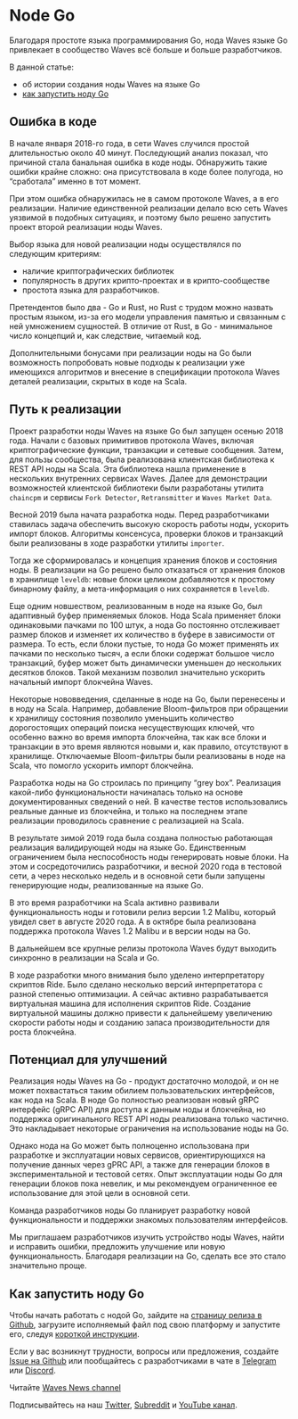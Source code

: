 # Node Go

Благодаря простоте языка программирования Go, нода Waves языке Go привлекает в сообщество Waves всё больше и больше разработчиков.

В данной статье:

* об истории создания ноды Waves на языке Go
* [как запустить ноду Go](#как-запустить-ноду-go)

## Ошибка в коде

В начале января 2018-го года, в сети Waves случился простой длительностью около 40 минут. Последующий анализ показал, что причиной стала банальная ошибка в коде ноды. Обнаружить такие ошибки крайне сложно: она присутствовала в коде более полугода, но “сработала” именно в тот момент.

При этом ошибка обнаружилась не в самом протоколе Waves, а в его реализации. Наличие единственной реализации делало всю сеть Waves уязвимой в подобных ситуациях, и поэтому было решено запустить проект второй реализации ноды Waves.

Выбор языка для новой реализации ноды осуществлялся по следующим критериям:

* наличие криптографических библиотек
* популярность в других крипто-проектах и в крипто-сообществе
* простота языка для разработчиков.

Претендентов было два - Go и Rust, но Rust с трудом можно назвать простым языком, из-за его модели управления памятью и связанным с ней умножением сущностей. В отличие от Rust, в Go - минимальное число концепций и, как следствие, читаемый код.

Дополнительными бонусами при реализации ноды на Go были возможность попробовать новые подходы к реализации уже имеющихся алгоритмов и внесение в спецификации протокола Waves деталей реализации, скрытых в коде на Scala.

## Путь к реализации

Проект разработки ноды Waves на языке Go был запущен осенью 2018 года. Начали с базовых примитивов протокола Waves, включая криптографические функции, транзакции и сетевые сообщения. Затем, для пользы сообщества, была реализована клиентская библиотека к REST API ноды на Scala. Эта библиотека нашла применение в нескольких внутренних сервисах Waves. Далее для демонстрации возможностей клиентской библиотеки были разработаны утилита `chaincpm` и сервисы `Fork Detector`, `Retransmitter` и `Waves Market Data`.

Весной 2019 была начата разработка ноды. Перед разработчиками ставилась задача обеспечить высокую скорость работы ноды, ускорить импорт блоков. Алгоритмы консенсуса, проверки блоков и транзакций были реализованы в ходе разработки утилиты `importer`.

Тогда же сформировалась и концепция хранения блоков и состояния ноды. В реализации на Go решено было отказаться от хранения блоков в хранилище `leveldb`: новые блоки целиком добавляются к простому бинарному файлу, а мета-информация о них сохраняется в `leveldb`.

Еще одним новшеством, реализованным в ноде на языке Go, был адаптивный буфер применяемых блоков. Нода Scala применяет блоки одинаковыми пачками по 100 штук, а нода Go постоянно отслеживает размер блоков и изменяет их количество в буфере в зависимости от размера. То есть, если блоки пустые, то нода Go может применять их пачками по несколько тысяч, а если блоки содержат большое число транзакций, буфер может быть динамически уменьшен до нескольких десятков блоков. Такой механизм позволил значительно ускорить начальный импорт блокчейна Waves.

Некоторые нововведения, сделанные в ноде на Go, были перенесены и в ноду на Scala. Например, добавление Bloom-фильтров при обращении к хранилищу состояния позволило уменьшить количество дорогостоящих операций поиска несуществующих ключей, что особенно важно во время импорта блокчейна, так как все блоки и транзакции в это время являются новыми и, как правило, отсутствуют в хранилище. Отключаемые Bloom-фильтры были реализованы в ноде на Scala, что помогло ускорить импорт блокчейна.

Разработка ноды на Go строилась по принципу “grey box”. Реализация какой-либо функциональности начиналась только на основе документированных сведений о ней. В качестве тестов использовались реальные данные из блокчейна, и только на последнем этапе реализации проводилось сравнение с реализацией на Scala.

В результате зимой 2019 года была создана полностью работающая реализация валидирующей ноды на языке Go. Единственным ограничением была неспособность ноды генерировать новые блоки. На этом и сосредоточились разработчики, и весной 2020 года в тестовой сети, а через несколько недель и в основной сети были запущены генерирующие ноды, реализованные на языке Go.

В это время разработчики на Scala активно развивали функциональность ноды и готовили релиз версии 1.2 Malibu, который увидел свет в августе 2020 года. А в октябре была реализована поддержка протокола Waves 1.2 Malibu и в версии ноды на Go.

В дальнейшем все крупные релизы протокола Waves будут выходить синхронно в реализации на Scala и Go.

В ходе разработки много внимания было уделено интерпретатору скриптов Ride. Было сделано несколько версий интерпретатора с разной степенью оптимизации. А сейчас активно разрабатывается виртуальная машина для исполнения скриптов Ride. Создание виртуальной машины должно привести к дальнейшему увеличению скорости работы ноды и созданию запаса производительности для роста блокчейна.

## Потенциал для улучшений

Реализация ноды Waves на Go - продукт достаточно молодой, и он не может похвастаться таким обилием пользовательских интерфейсов, как нода на Scala. В ноде Go полностью реализован новый gRPC интерфейс (gRPC API) для доступа к данным ноды и блокчейна, но поддержка оригинального REST API ноды реализована только частично. Это накладывает некоторые ограничения на использование ноды на Go.

Однако нода на Go может быть полноценно использована при разработке и эксплуатации новых сервисов, ориентирующихся на получение данных через gPRC API, а также для генерации блоков в экспериментальной и тестовой сетях. Опыт эксплуатации ноды Go для генерации блоков пока невелик, и мы рекомендуем ограниченное ее использование для этой цели в основной сети.

Команда разработчиков ноды Go планирует разработку новой функциональности и поддержки знакомых пользователям интерфейсов.

Мы приглашаем разработчиков изучить устройство ноды Waves, найти и исправить ошибки, предложить улучшение или новую функциональность. Благодаря реализации на Go, сделать все это стало значительно проще.

## Как запустить ноду Go

Чтобы начать работать с нодой Go, зайдите на [страницу релиза в Github](https://github.com/wavesplatform/gowaves/releases/tag/v0.8.2), загрузите исполняемый файл под свою платформу и запустите его, следуя [короткой инструкции](https://github.com/wavesplatform/gowaves/blob/master/README.md).

Если у вас возникнут трудности, вопросы или предложения, создайте [Issue на Github](https://github.com/wavesplatform/gowaves/issues) или пообщайтесь с разработчиками в чате в [Telegram](https://t.me/tradisys_russia) или [Discord](https://discord.com/invite/cnFmDyA).

Читайте [Waves News channel](https://t.me/WavesNewsRU)

Подписывайтесь на наш [Twitter](https://twitter.com/wavesprotocol), [Subreddit](https://www.reddit.com/r/Wavesplatform/) и [YouTube канал](https://www.youtube.com/c/WavesTech).
